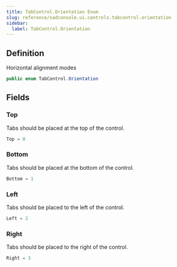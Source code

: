 ```yaml
---
title: TabControl.Orientation Enum
slug: reference/sadconsole.ui.controls.tabcontrol.orientation
sidebar:
  label: TabControl.Orientation
---
```

## Definition

Horizontal alignment modes

```csharp title="C#"
public enum TabControl.Orientation
```


## Fields

### Top

Tabs should be placed at the top of the control.

```csharp title="C#"
Top = 0
```

### Bottom

Tabs should be placed at the bottom of the control.

```csharp title="C#"
Bottom = 1
```

### Left

Tabs should be placed to the left of the control.

```csharp title="C#"
Left = 2
```

### Right

Tabs should be placed to the right of the control.

```csharp title="C#"
Right = 3
```
